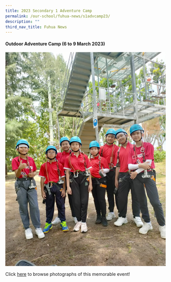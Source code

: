 ```yaml
---
title: 2023 Secondary 1 Adventure Camp
permalink: /our-school/fuhua-news/s1advcamp23/
description: ""
third_nav_title: Fuhua News
---
```

#### Outdoor Adventure Camp (6 to 9 March 2023)

![](/images/Day%203%20-%20High%20element%209.jpeg)

Click [here](https://drive.google.com/drive/folders/1TW1UEAepRkn-KopwBVw0TtqKIEpQ6lsO?usp=share_link) to browse photographs of this memorable event!